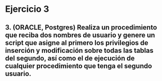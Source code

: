 # Ejercicio 3

## 3. (ORACLE, Postgres) Realiza un procedimiento que reciba dos nombres de usuario y genere un script que asigne al primero los privilegios de inserción y modificación sobre todas las tablas del segundo, así como el de ejecución de cualquier procedimiento que tenga el segundo usuario.
